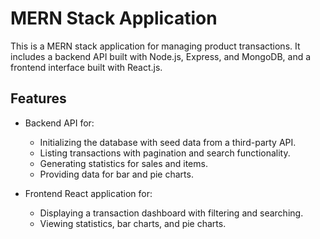 # MERN Stack Application

This is a MERN stack application for managing product transactions. It includes a backend API built with Node.js, Express, and MongoDB, and a frontend interface built with React.js.

## Features
- Backend API for:
  - Initializing the database with seed data from a third-party API.
  - Listing transactions with pagination and search functionality.
  - Generating statistics for sales and items.
  - Providing data for bar and pie charts.

- Frontend React application for:
  - Displaying a transaction dashboard with filtering and searching.
  - Viewing statistics, bar charts, and pie charts.
